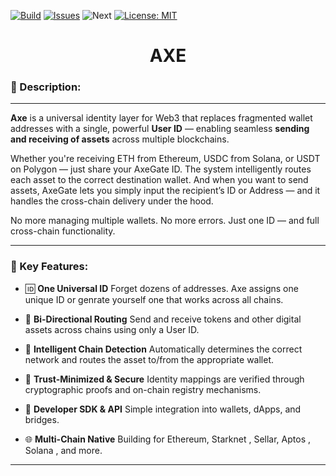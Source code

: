 [![Build](https://github.com/0xAXE/axe/actions/workflows/contract.yml/badge.svg)](https://github.com/0xAXE/axe/actions/workflows/contract.yml) 
[![Issues](https://img.shields.io/github/issues/public-api-lists/public-api-lists?style=flat-square)](https://github.com/public-api-lists/public-api-lists/issues/new)
![Next](https://deploy-badge.vercel.app/?url=https://axe-psi.vercel.app/&name=Next) [![License: MIT](https://img.shields.io/badge/License-MIT-yellow.svg)](https://opensource.org/licenses/MIT)

<h1 align="center"> AXE </h1>

### 🔹 Description:

---

**Axe** is a universal identity layer for Web3 that replaces fragmented wallet addresses with a single, powerful **User ID** — enabling seamless **sending and receiving of assets** across multiple blockchains.

Whether you're receiving ETH from Ethereum, USDC from Solana, or USDT on Polygon — just share your AxeGate ID. The system intelligently routes each asset to the correct destination wallet. And when you want to send assets, AxeGate lets you simply input the recipient’s ID or Address — and it handles the cross-chain delivery under the hood.

No more managing multiple wallets. No more errors. Just one ID — and full cross-chain functionality.

---

### 🔹 Key Features:

- 🆔 **One Universal ID**
  Forget dozens of addresses. Axe assigns one unique ID or genrate yourself one that works across all chains.

- 🔁 **Bi-Directional Routing**
  Send and receive tokens and other digital assets across chains using only a User ID.

- 🧠 **Intelligent Chain Detection**
  Automatically determines the correct network and routes the asset to/from the appropriate wallet.

- 🔐 **Trust-Minimized & Secure**
  Identity mappings are verified through cryptographic proofs and on-chain registry mechanisms.

- 🔧 **Developer SDK & API**
  Simple integration into wallets, dApps, and bridges.

- 🌐 **Multi-Chain Native**
  Building for Ethereum, Starknet , Sellar, Aptos , Solana , and more.

---

